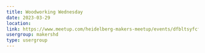 ```yaml
---
title: Woodworking Wednesday
date: 2023-03-29
location: 
link: https://www.meetup.com/heidelberg-makers-meetup/events/dfbltsyfcfbmc/
usergroup: makershd
type: usergroup
---
```

